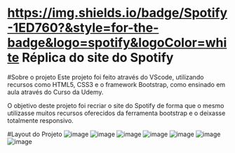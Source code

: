# https://img.shields.io/badge/Spotify-1ED760?&style=for-the-badge&logo=spotify&logoColor=white Réplica do site do Spotify

#Sobre o projeto
Este projeto foi feito através do VScode,
utilizando recursos como HTML5, CSS3 e o framework Bootstrap,
como ensinado em aula através do Curso da Udemy.

O objetivo deste projeto foi recriar o site 
do Spotify de forma que o mesmo utilizasse 
muitos recursos oferecidos da ferramenta
bootstrap e o deixasse totalmente responsivo.

#Layout do Projeto
![image](https://user-images.githubusercontent.com/70325643/166518204-ed2ac5c1-97c7-4127-acb5-0a3b6fb7110c.png)
![image](https://user-images.githubusercontent.com/70325643/166518262-e68fad83-adb6-4eab-96f6-087aa8ef8b03.png)
![image](https://user-images.githubusercontent.com/70325643/166518482-7e900bcf-4e6e-46d5-8306-713bd2c5ac08.png)
![image](https://user-images.githubusercontent.com/70325643/166518513-f07ab7c7-ad54-45dc-9af3-0492b4b6d8d7.png)
![image](https://user-images.githubusercontent.com/70325643/166518637-805832a9-9946-4993-9388-714f35e8bfb1.png)
![image](https://user-images.githubusercontent.com/70325643/166518667-84b2016e-0414-46d4-9cf6-daeed13fa3cf.png)
![image](https://user-images.githubusercontent.com/70325643/166518698-77a3be4a-39bd-465d-898b-56315cade435.png)

